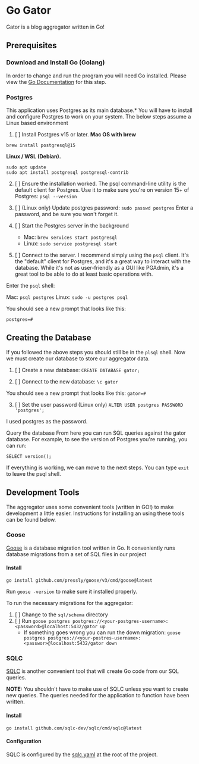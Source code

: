# Go Gator
Gator is a blog aggregator written in Go!  

## Prerequisites

### Download and Install Go (Golang)
In order to change and run the program you will need Go installed. 
Please view the [Go Documentation](https://go.dev/doc/install) for this step.

### Postgres
This application uses Postgres as its main database.*  You will have to install and 
configure Postgres to work on your system.  The below steps assume a Linux based
environment

1. [ ] Install Postgres v15 or later.
**Mac OS with brew**

```
brew install postgresql@15
```

**Linux / WSL (Debian).** 

```
sudo apt update
sudo apt install postgresql postgresql-contrib
```

2. [ ]   Ensure the installation worked. The psql command-line utility is the default client for Postgres. 
        Use it to make sure you're on version 15+ of Postgres:
`psql --version`

3. [ ] (Linux only) Update postgres password:
`sudo passwd postgres`
Enter a password, and be sure you won't forget it.

4. [ ] Start the Postgres server in the background
    - Mac: `brew services start postgresql`
    - Linux: `sudo service postgresql start`

5. [ ] Connect to the server. I recommend simply using the `psql` client. It's the "default" client for Postgres, 
    and it's a great way to interact with the database. While it's not as user-friendly as a GUI like PGAdmin, 
    it's a great tool to be able to do at least basic operations with.

Enter the `psql` shell:

Mac: `psql postgres`
Linux: `sudo -u postgres psql`

You should see a new prompt that looks like this:

```
postgres=#
```
## Creating the Database
If you followed the above steps you should still be in the `plsql` shell.  Now we must create our database to 
store our aggregator data.

1. [ ] Create a new database:
```CREATE DATABASE gator;```

2. [ ] Connect to the new database:
```\c gator```

You should see a new prompt that looks like this:
```gator=#```

3. [ ] Set the user password (Linux only)
```ALTER USER postgres PASSWORD 'postgres';```

I used postgres as the password.

Query the database
From here you can run SQL queries against the gator database. For example, to see the version of Postgres you're running, you can run:

```SELECT version();```

If everything is working, we can move to the next steps.
You can type `exit` to leave the psql shell.

## Development Tools
The aggregator uses some convenient tools (written in GO!) to make development a little easier.  Instructions for installing
an using these tools can be found below.

### Goose
[Goose](https://github.com/pressly/goose) is a database migration tool written in Go. 
It conveniently runs database migrations from a set of SQL files in our project

#### Install
```go install github.com/pressly/goose/v3/cmd/goose@latest```

Run `goose -version` to make sure it installed properly.

To run the necessary migrations for the aggregator:
1. [ ] Change to the `sql/schema` directory
2. [ ] Run `goose postgres postgres://<your-postgres-username>:<password>@localhost:5432/gator up`
    - If something goes wrong you can run the down migration:
        ```goose postgres postgres://<your-postres-username>:<passwor>@localhost:5432/gator down```

### SQLC
[SQLC](https://sqlc.dev/) is another convenient tool that will create Go code from our SQL queries.

**NOTE:**
You shouldn't have to make use of SQLC unless you want to create new queries.  The queries needed
for the application to function have been written.

#### Install
```go install github.com/sqlc-dev/sqlc/cmd/sqlc@latest```

#### Configuration
SQLC is configured by the [sqlc.yaml](./sqlc.yaml) at the root of the project.  
